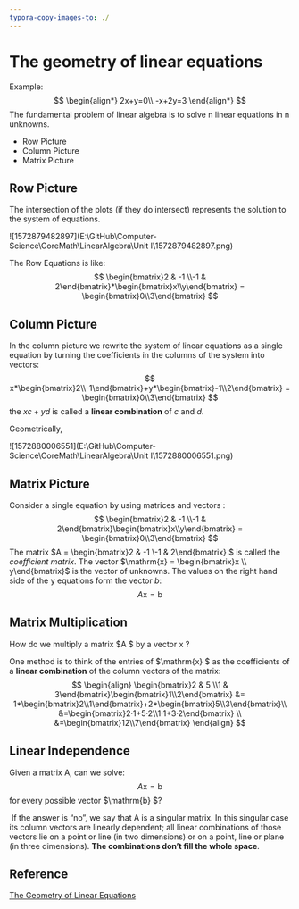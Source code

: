 ```yaml
---
typora-copy-images-to: ./
---
```


# The geometry of linear equations

Example:
$$
\begin{align*}
2x+y=0\\
-x+2y=3
\end{align*}
$$
The fundamental problem of linear algebra is to solve n linear equations in n unknowns.

* Row Picture
* Column Picture
* Matrix Picture

## Row Picture

The intersection of the plots (if they do intersect) represents the solution to the system of equations. 

![1572879482897](E:\GitHub\Computer-Science\CoreMath\LinearAlgebra\Unit I\1572879482897.png)

The Row Equations is like:
$$
\begin{bmatrix}2 & -1 \\-1 & 2\end{bmatrix}*\begin{bmatrix}x\\y\end{bmatrix} = \begin{bmatrix}0\\3\end{bmatrix}
$$

## Column Picture

In the column picture we rewrite the system of linear equations as a single equation by turning the coefficients in the columns of the system into vectors: 
$$
x*\begin{bmatrix}2\\-1\end{bmatrix}+y*\begin{bmatrix}-1\\2\end{bmatrix} = \begin{bmatrix}0\\3\end{bmatrix}
$$
the $xc+yd$ is called a **linear combination** of $c$ and $d$. 

Geometrically,

![1572880006551](E:\GitHub\Computer-Science\CoreMath\LinearAlgebra\Unit I\1572880006551.png)

## Matrix Picture 

Consider a single equation by using matrices and vectors :
$$
\begin{bmatrix}2 & -1 \\-1 & 2\end{bmatrix}\begin{bmatrix}x\\y\end{bmatrix} = \begin{bmatrix}0\\3\end{bmatrix}
$$
The matrix $A = \begin{bmatrix}2 & -1 \\-1 & 2\end{bmatrix} $ is called the *coefficient matrix*. The vector $\mathrm{x}  = \begin{bmatrix}x \\ y\end{bmatrix}$ is the vector of unknowns. The values on the right hand side of the y equations form the vector $b$: 
$$
A\mathrm{x} = \mathrm{b}
$$

## Matrix Multiplication

How do we multiply a matrix $A $ by a vector $\mathrm{x}$ ?  

One method is to think of the entries of $\mathrm{x} $ as the coefficients of a **linear combination** of the column vectors of the matrix:  
$$
\begin{align}
\begin{bmatrix}2 & 5 \\1 & 3\end{bmatrix}\begin{bmatrix}1\\2\end{bmatrix} &= 1*\begin{bmatrix}2\\1\end{bmatrix}+2*\begin{bmatrix}5\\3\end{bmatrix}\\
&=\begin{bmatrix}2·1+5·2\\1·1+3·2\end{bmatrix} \\
&=\begin{bmatrix}12\\7\end{bmatrix} 
\end{align}
$$

## Linear Independence 

Given a matrix A, can we solve:  
$$
A\mathrm{x} =\mathrm{b}
$$
for every possible vector $\mathrm{b} $?  

​	If the answer is “no”, we say that A is a singular matrix. In this singular case its column vectors are linearly dependent; all linear combinations of those vectors lie on a point or line (in two dimensions) or on a point, line or plane (in three dimensions). **The combinations don’t fill the whole space**.  

## Reference

[The Geometry of Linear Equations](https://ocw.mit.edu/courses/mathematics/18-06sc-linear-algebra-fall-2011/ax-b-and-the-four-subspaces/the-geometry-of-linear-equations/MIT18_06SCF11_Ses1.1sum.pdf )